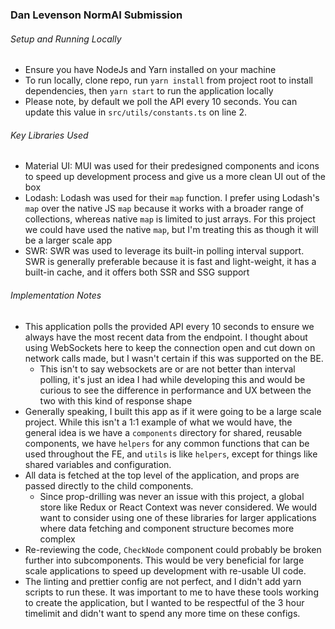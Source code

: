 ### Dan Levenson NormAI Submission
###### Setup and Running Locally
- Ensure you have NodeJs and Yarn installed on your machine
- To run locally, clone repo, run `yarn install` from project root to install dependencies, then `yarn start` to run the application locally
- Please note, by default we poll the API every 10 seconds.  You can update this value in `src/utils/constants.ts` on line 2.

###### Key Libraries Used
- Material UI: MUI was used for their predesigned components and icons to speed up development process and give us a more clean UI out of the box
- Lodash:  Lodash was used for their `map` function.  I prefer using Lodash's `map` over the native JS `map` because it works with a broader range of collections, whereas native `map` is limited to just arrays.  For this project we could have used the native `map`, but I'm treating this as though it will be a larger scale app
- SWR: SWR was used to leverage its built-in polling interval support.  SWR is generally preferable because it is fast and light-weight, it has a built-in cache, and it offers both SSR and SSG support

###### Implementation Notes
- This application polls the provided API every 10 seconds to ensure we always have the most recent data from the endpoint.  I thought about using WebSockets here to keep the connection open and cut down on network calls made, but I wasn't certain if this was supported on the BE.
  - This isn't to say websockets are or are not better than interval polling, it's just an idea I had while developing this and would be curious to see the difference in performance and UX between the two with this kind of response shape
- Generally speaking, I built this app as if it were going to be a large scale project.  While this isn't a 1:1 example of what we would have, the general idea is we have a `components` directory for shared, reusable components, we have `helpers` for any common functions that can be used throughout the FE, and `utils` is like `helpers`, except for things like shared variables and configuration.
- All data is fetched at the top level of the application, and props are passed directly to the child components.
  - Since prop-drilling was never an issue with this project, a global store like Redux or React Context was never considered.  We would want to consider using one of these libraries for larger applications where data fetching and component structure becomes more complex
- Re-reviewing the code, `CheckNode` component could probably be broken further into subcomponents.  This would be very beneficial for large scale applications to speed up development with re-usable UI code.
- The linting and prettier config are not perfect, and I didn't add yarn scripts to run these.  It was important to me to have these tools working to create the application, but I wanted to be respectful of the 3 hour timelimit and didn't want to spend any more time on these configs.
